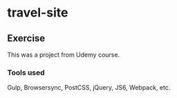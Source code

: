 # travel-site

## Exercise

This was a project from Udemy course.

### Tools used

Gulp, Browsersync, PostCSS, jQuery, JS6, Webpack, etc.
